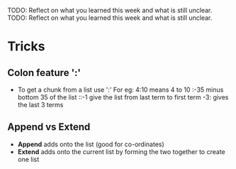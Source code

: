 TODO: Reflect on what you learned this week and what is still unclear.
TODO: Reflect on what you learned this week and what is still unclear.
# Tricks
## Colon feature ':'
- To get a chunk from a list use ':' 
    For eg:
        4:10 means 4 to 10
        :-35 minus bottom 35 of the list
        ::-1 give the list from last term to first term
        -3:  gives the last 3 terms
## Append vs Extend 
- __Append__ adds onto the list (good for co-ordinates)
- __Extend__ adds onto the current list by forming the two together to create one list